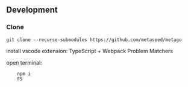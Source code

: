 ## Development
### Clone
```
git clone --recurse-submodules https://github.com/metaseed/metago
```

install vscode extension: TypeScript + Webpack Problem Matchers
 
open terminal:
```
    npm i
	F5
```